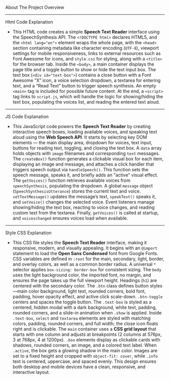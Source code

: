 About The Project Overview
____________________
Html Code Explanation
* This HTML code creates a simple **Speech Text Reader** interface using the SpeechSynthesis API. The `<!DOCTYPE html>` declares HTML5, and the `<html lang="en">` element wraps the whole page, with the `<head>` section containing metadata like character encoding (`UTF-8`), viewport settings for mobile responsiveness, links to external resources such as Font Awesome for icons, and `style.css` for styling, along with a `<title>` for the browser tab. Inside the `<body>`, a main container displays the page title and a toggle button to show or hide the text input box. The text box (`<div id="text-box">`) contains a close button with a Font Awesome “X” icon, a voice selection dropdown, a textarea for entering text, and a “Read Text” button to trigger speech synthesis. An empty `<main>` tag is included for possible future content. At the end, a `<script>` tag links to `script.js`, which will handle the logic for showing/hiding the text box, populating the voices list, and reading the entered text aloud.
___________________
JS Code Explanation
* This JavaScript code powers the **Speech Text Reader** by creating interactive speech boxes, loading available voices, and speaking text aloud using the **Web Speech API**. It starts by selecting key DOM elements — the main display area, dropdown for voices, text input, buttons for reading text, toggling, and closing the text box. A `data` array holds objects with `image` filenames and corresponding `text` messages. The `createBox()` function generates a clickable visual box for each item, displaying an image and message, and attaches a click handler that triggers speech output via `handleSpeech()`. This function sets the speech message, speaks it, and briefly adds an "active" visual effect. The `getVoices()` function retrieves available voices from `speechSynthesis`, populating the dropdown. A global `message` object (`SpeechSynthesisUtterance`) stores the current text and voice. `setTextMessage()` updates the message’s text, `speakText()` speaks it, and `setVoice()` changes the selected voice. Event listeners manage showing/hiding the text box, reacting to voice changes, and reading custom text from the textarea. Finally, `getVoices()` is called at startup, and `voiceschanged` ensures voices load when available.
_____________________
Style CSS Explanation
* This CSS file styles the **Speech Text Reader** interface, making it responsive, modern, and visually appealing. It begins with an `@import` statement to load the **Open Sans Condensed** font from Google Fonts. CSS variables are defined in `:root` for the main, secondary, light, border, and overlay colors, as well as a common border radius. A universal `*` selector applies `box-sizing: border-box` for consistent sizing. The `body` uses the light background color, the imported font, no margin, and ensures the page takes up the full viewport height. Headings (`h1`) are centered with the secondary color. The `.btn` class defines button styles—main color background, light text, rounded corners, bold font, padding, hover opacity effect, and active click scale-down. `.btn-toggle` centers and spaces the toggle button. The `.text-box` is styled as a centered, hidden modal with a dark background, white text, padding, rounded corners, and a slide-in animation when `.show` is applied. Inside `.text-box`, `select` and `textarea` elements are styled with matching colors, padding, rounded corners, and full width; the close icon floats right and is clickable. The `main` container uses a **CSS grid layout** that starts with one column and adjusts at breakpoints (2 columns at 576px, 3 at 768px, 4 at 1200px). `.box` elements display as clickable cards with shadows, rounded corners, an image, and a colored text label. When `.active`, the box gets a glowing shadow in the main color. Images are set to a fixed height and cropped with `object-fit: cover`, while `.info` text is centered, uppercase, and spaced evenly. This design ensures both desktop and mobile devices have a clean, responsive, and interactive layout.


